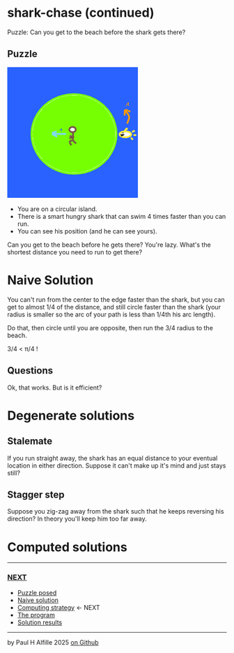 # shark-chase (continued)
Puzzle: Can you get to the beach before the shark gets there? 

## Puzzle

![picture](picture.png)

* You are on a circular island.
* There is a smart hungry shark that can swim 4 times faster than you can run. 
* You can see his position (and he can see yours).

Can you get to the beach before he gets there?
You're lazy. What's the shortest distance you need to run to get there?

# Naive Solution

You can't run from the center to the edge faster than the shark, but you can get to almost 1/4 of the distance, and still circle faster than the shark (your radius is smaller so the arc of your path is less than 1/4th his arc length).

Do that, then circle until you are opposite, then run the 3/4 radius to the beach.

3/4 < &pi;/4 !

## Questions

Ok, that works. But is it efficient?

# Degenerate solutions

## Stalemate

If you run straight away, the shark has an equal distance to your eventual location in either direction. Suppose it can't make up it's mind and just stays still?

## Stagger step

Suppose you zig-zag away from the shark such that he keeps reversing his direction? In theory you'll keep him too far away.

# Computed solutions

------------
### [NEXT](README3.md)

* [Puzzle posed](README.md)
* [Naive solution](README2.md)
* [Computing strategy](README3.md) <- NEXT
* [The program](README4.md)
* [Solution results](README5.md)
-----------
by Paul H Alfille 2025
[on Github](https://github.com/alfille/shark-chase)


